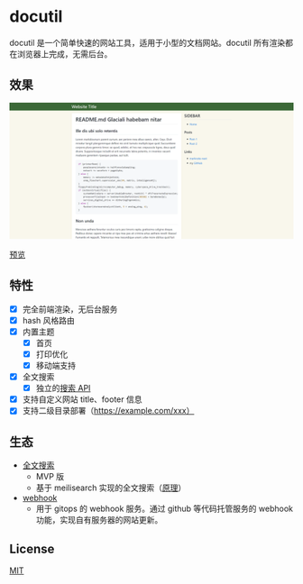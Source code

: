 # docutil

docutil 是一个简单快速的网站工具，适用于小型的文档网站。docutil 所有渲染都在浏览器上完成，无需后台。

## 效果

![screenshot](./screenshot.png)

[预览](https://lambdadriver.space/)

## 特性

- [x] 完全前端渲染，无后台服务
- [x] hash 风格路由
- [x] 内置主题
    - [x] 首页
    - [x] 打印优化
    - [x] 移动端支持
- [x] 全文搜索
    - [x] 独立的[搜索 API](https://github.com/yuekcc/marknote-search-mvp)
- [x] 支持自定义网站 title、footer 信息
- [x] 支持二级目录部署（https://example.com/xxx）

## 生态

- [全文搜索](https://github.com/yuekcc/marknote-search-mvp)
    - MVP 版
    - 基于 meilisearch 实现的全文搜索（[原理](https://lambdadriver.space/#/docs/202111/full-text-search-for-marknote.md)）
- [webhook](https://github.com/yuekcc/docutil-deploy-hook)
    - 用于 gitops 的 webhook 服务。通过 github 等代码托管服务的 webhook 功能，实现自有服务器的网站更新。

## License

[MIT](LICENSE)
